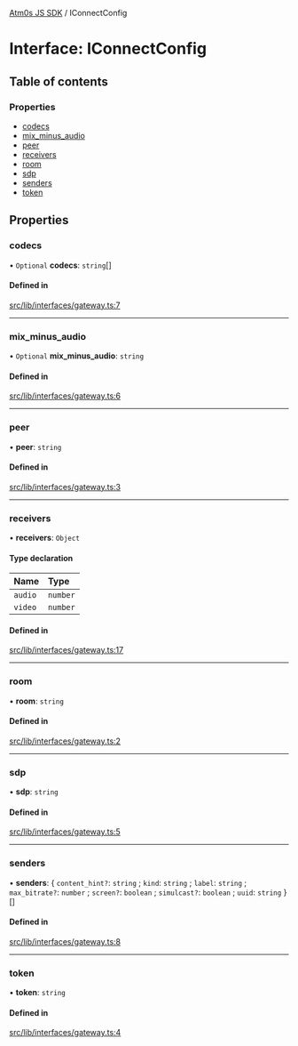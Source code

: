 [Atm0s JS SDK](../README.md) / IConnectConfig

# Interface: IConnectConfig

## Table of contents

### Properties

- [codecs](IConnectConfig.md#codecs)
- [mix\_minus\_audio](IConnectConfig.md#mix_minus_audio)
- [peer](IConnectConfig.md#peer)
- [receivers](IConnectConfig.md#receivers)
- [room](IConnectConfig.md#room)
- [sdp](IConnectConfig.md#sdp)
- [senders](IConnectConfig.md#senders)
- [token](IConnectConfig.md#token)

## Properties

### codecs

• `Optional` **codecs**: `string`[]

#### Defined in

[src/lib/interfaces/gateway.ts:7](https://github.com/8xFF/media-sdk-js/blob/42072f0/src/lib/interfaces/gateway.ts#L7)

___

### mix\_minus\_audio

• `Optional` **mix\_minus\_audio**: `string`

#### Defined in

[src/lib/interfaces/gateway.ts:6](https://github.com/8xFF/media-sdk-js/blob/42072f0/src/lib/interfaces/gateway.ts#L6)

___

### peer

• **peer**: `string`

#### Defined in

[src/lib/interfaces/gateway.ts:3](https://github.com/8xFF/media-sdk-js/blob/42072f0/src/lib/interfaces/gateway.ts#L3)

___

### receivers

• **receivers**: `Object`

#### Type declaration

| Name | Type |
| :------ | :------ |
| `audio` | `number` |
| `video` | `number` |

#### Defined in

[src/lib/interfaces/gateway.ts:17](https://github.com/8xFF/media-sdk-js/blob/42072f0/src/lib/interfaces/gateway.ts#L17)

___

### room

• **room**: `string`

#### Defined in

[src/lib/interfaces/gateway.ts:2](https://github.com/8xFF/media-sdk-js/blob/42072f0/src/lib/interfaces/gateway.ts#L2)

___

### sdp

• **sdp**: `string`

#### Defined in

[src/lib/interfaces/gateway.ts:5](https://github.com/8xFF/media-sdk-js/blob/42072f0/src/lib/interfaces/gateway.ts#L5)

___

### senders

• **senders**: { `content_hint?`: `string` ; `kind`: `string` ; `label`: `string` ; `max_bitrate?`: `number` ; `screen?`: `boolean` ; `simulcast?`: `boolean` ; `uuid`: `string`  }[]

#### Defined in

[src/lib/interfaces/gateway.ts:8](https://github.com/8xFF/media-sdk-js/blob/42072f0/src/lib/interfaces/gateway.ts#L8)

___

### token

• **token**: `string`

#### Defined in

[src/lib/interfaces/gateway.ts:4](https://github.com/8xFF/media-sdk-js/blob/42072f0/src/lib/interfaces/gateway.ts#L4)
